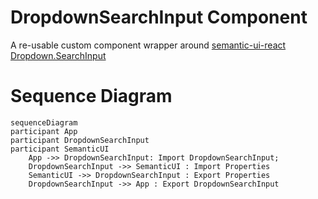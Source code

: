 # DropdownSearchInput Component

A re-usable custom component wrapper around [semantic-ui-react Dropdown.SearchInput](https://react.semantic-ui.com/modules/dropdown)

# Sequence Diagram

```mermaid
sequenceDiagram
participant App
participant DropdownSearchInput
participant SemanticUI
    App ->> DropdownSearchInput: Import DropdownSearchInput;
    DropdownSearchInput ->> SemanticUI : Import Properties
    SemanticUI ->> DropdownSearchInput : Export Properties
    DropdownSearchInput ->> App : Export DropdownSearchInput
```
